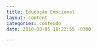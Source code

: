 ```yaml
---
title: Educação Emocional
layout: content
categories: conteudo
date: 2018-08-05 18:22:55 -0300

---
```

